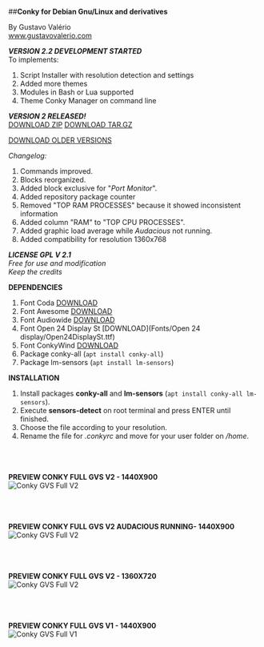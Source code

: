##**Conky for Debian Gnu/Linux and derivatives**

By Gustavo Valério
<br>www.gustavovalerio.com

***VERSION 2.2 DEVELOPMENT STARTED***
<br>To implements:
1.  Script Installer with resolution detection and settings
2.  Added more themes
3.  Modules in Bash or Lua supported
4.  Theme Conky Manager on command line


***VERSION 2 RELEASED!***
<BR>[DOWNLOAD ZIP](https://github.com/gustavovalerio/Conky/archive/v2.1.zip)   [DOWNLOAD TAR.GZ](https://github.com/gustavovalerio/Conky/archive/v2.1.tar.gz)

[DOWNLOAD OLDER VERSIONS](https://github.com/gustavovalerio/Conky/releases/)

*Changelog:*

1. Commands improved.
2. Blocks reorganized.
3. Added block exclusive for "*Port Monitor*".
4. Added repository package counter
5. Removed "TOP RAM PROCESSES" because it showed inconsistent information
6. Added column "RAM" to "TOP CPU PROCESSES".
7. Added graphic load average while *Audacious* not running.
8. Added compatibility for resolution 1360x768

***LICENSE GPL V 2.1***
<br>*Free for use and modification*
<br>*Keep the credits*

**DEPENDENCIES**

1. Font Coda [DOWNLOAD](Fonts/Coda/Coda.ttf)
2. Font Awesome [DOWNLOAD](Fonts/Awesome/FontAwesome.otf)
3. Font Audiowide [DOWNLOAD](Fonts/Audiowide/Audiowide.ttf)
4. Font Open 24 Display St [DOWNLOAD](Fonts/Open 24 display/Open24DisplaySt.ttf)
5. Font ConkyWind [DOWNLOAD](Fonts/ConkyWind/ConkyWind.otf)
6. Package conky-all (`apt install conky-all`)
7. Package lm-sensors (`apt install lm-sensors`)

**INSTALLATION**

1. Install packages **conky-all** and **lm-sensors** (`apt install conky-all lm-sensors`). 
2. Execute **sensors-detect** on root terminal and press ENTER until finished.
3. Choose the file according to your resolution.
4. Rename the file for *.conkyrc* and move for your user folder on */home*.

<br><br><br>**PREVIEW CONKY FULL GVS V2 - 1440X900**
<br>![Conky GVS Full V2](https://github.com/gustavovalerio/Conky/blob/images/screenshots/Conky-Full-GVS-PreviewNormal-1440x900-V2.png)

<br><br><br>**PREVIEW CONKY FULL GVS V2 AUDACIOUS RUNNING- 1440X900**
<br>![Conky GVS Full V2](https://github.com/gustavovalerio/Conky/blob/images/screenshots/Conky-Full-GVS-PreviewAudacious-1440x900-V2.png)

<br><br><br>**PREVIEW CONKY FULL GVS V2 - 1360X720**
<br>![Conky GVS Full V2](https://github.com/gustavovalerio/Conky/blob/images/screenshots/Conky-Full-GVS-PreviewNormal-1360x720-V2.png)

<br><br><br>**PREVIEW CONKY FULL GVS V1 - 1440X900**
<br>![Conky GVS Full V1](https://github.com/gustavovalerio/Conky/blob/images/screenshots/Conky-Full-GVS-Preview-1440x900-V1.png)
